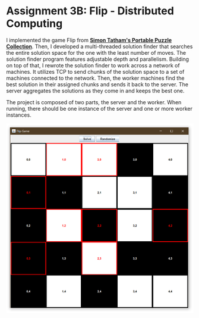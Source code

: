 # Assignment 3B: Flip - Distributed Computing

I implemented the game Flip from [**Simon Tatham's Portable Puzzle Collection**](https://www.chiark.greenend.org.uk/~sgtatham/puzzles/). Then, I developed a multi-threaded solution finder that searches the entire solution space for the one with the least number of moves. The solution finder program features adjustable depth and parallelism.
Building on top of that, I rewrote the solution finder to work across a network of machines. It utilizes TCP to send chunks of the solution space to a set of machines connected to the network. Then, the worker machines find the best solution in their assigned chunks and sends it back to the server. The server aggregates the solutions as they come in and keeps the best one.

The project is composed of two parts, the server and the worker. When running, there should be one instance of the server and one or more worker instances.

![Flip](./Flip.png)
